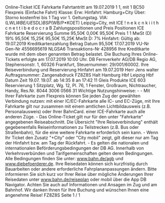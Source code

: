 Online-Ticket ICE Fahrkarte Fahrtantritt am 19.07.2019 1 1, mit 1 BC50 Flexpreis (Einfache Fahrt) Klasse: Erw: Hinfahrt: Hamburg+City Über: Storno kostenfrei bis 1 Tag vor 1. Geltungstag. VIA: (LWL*WBE/UE*SDL)*BSP*(WB/P*KOET) Leipzig+City, mit ICE ! n e k c n k i i t h c n e t t i b e d o c r a B Zahlungspositionen und Preis Positionen ICE Fahrkarte Reservierung Summe 95,50€ 0,00€ 95,50€ Preis 1 1 MwSt (D) 19% 95,50€ 15,25€ 95,50€ 15,25€ MwSt D: 7% Hinfahrt: Gültig ab: 19.07.2019 Kreditkartenzahlung Betrag Datum 95,50€ 17.07.2019 VU-Nr Gen-Nr 4556695619 NLGSA6 Transaktions-Nr 428956 Ihre Kreditkarte wurde mit dem oben genannten Betrag belastet. Die Buchung Ihres Online-Tickets erfolgte am 17.07.2019 10:00 Uhr. DB Fernverkehr AG/DB Regio AG, Stephensonstr. 1, 60326 Frankfurt, Steuernummer: 29/001/60002. Ihre Reiseverbindung und Reservierung Hinfahrt am 19.07.2019 Herr Jens walter Auftragsnummer: Zangenabdruck FZ8Z8S Halt Hamburg Hbf Leipzig Hbf Datum Zeit 19.07. 19.07. ab 14:35 8 an 17:42 11 Gleis Produkte ICE 603 Reservierung 1 Sitzplatz, Wg. 12, Pl. 76, 1 Fenster, Großraum, Nichtraucher, Handy, Res.Nr. 8044 3006 0566 31 Wichtige Nutzungshinweise: - - Mit Ihrer Fahrkarte zum Flexpreis können Sie jeden Zug der gewählten Verbindung nutzen: mit einer IC/EC-Fahrkarte alle IC- und EC-Züge, mit Ihre Fahrkarte gilt nur zusammen mit einem amtlichen Lichtbildausweis (z.B. Personalausweis) oder Ihrer BahnCard. einer ICE-Fahrkarte auch alle anderen Züge. - Das Online-Ticket gilt nur für den unter "Fahrkarte" angegebenen Reiseabschnitt. Die Übersicht "Ihre Reiseverbindung" enthält gegebenenfalls Reiseinformationen zu Teilstrecken (z.B. Bus oder Straßenbahn), für die eine weitere Fahrkarte erforderlich sein kann. - Wenn Ihr Ticket den Zusatz "+City" oder "City mobil" zeigt, gilt dieser nur am Tag der Hinfahrt bzw. am Tag der Rückfahrt. - Es gelten die nationalen und internationalen Beförderungsbedingungen der DB AG. Innerhalb von Verkehrsverbünden und Tarifgemeinschaften gelten deren Bedingungen. Alle Bedingungen finden Sie unter: www.bahn.de/agb und www.diebefoerderer.de. Ihre Reisedaten können sich kurzfristig durch Bauarbeiten oder andere erforderliche Fahrplananpassungen ändern. Bitte informieren Sie sich kurz vor Ihrer Reise über mögliche Änderungen Ihrer Reisedaten unter www.bahn.de/reiseplan oder mobil über die App DB Navigator. Achten Sie auch auf Informationen und Ansagen im Zug und am Bahnhof. Wir danken Ihnen für Ihre Buchung und wünschen Ihnen eine angenehme Reise! FZ8Z8S Seite 1 / 1